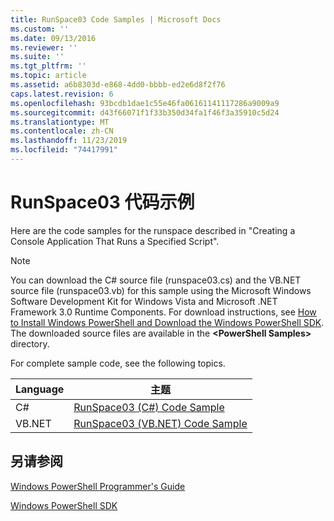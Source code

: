 ```yaml
---
title: RunSpace03 Code Samples | Microsoft Docs
ms.custom: ''
ms.date: 09/13/2016
ms.reviewer: ''
ms.suite: ''
ms.tgt_pltfrm: ''
ms.topic: article
ms.assetid: a6b8303d-e868-4dd0-bbbb-ed2e6d8f2f76
caps.latest.revision: 6
ms.openlocfilehash: 93bcdb1dae1c55e46fa06161141117286a9009a9
ms.sourcegitcommit: d43f66071f1f33b350d34fa1f46f3a35910c5d24
ms.translationtype: MT
ms.contentlocale: zh-CN
ms.lasthandoff: 11/23/2019
ms.locfileid: "74417991"
---
```

# <a name="runspace03-code-samples"></a>RunSpace03 代码示例

Here are the code samples for the runspace described in "Creating a Console Application That Runs a Specified Script".

> [!NOTE]
> You can download the C# source file (runspace03.cs) and the VB.NET source file (runspace03.vb) for this sample using the Microsoft Windows Software Development Kit for Windows Vista and Microsoft .NET Framework 3.0 Runtime Components. For download instructions, see [How to Install Windows PowerShell and Download the Windows PowerShell SDK](/powershell/scripting/developer/installing-the-windows-powershell-sdk).
> The downloaded source files are available in the **\<PowerShell Samples>** directory.

For complete sample code, see the following topics.

| Language |                                 主题                                 |
| -------- | --------------------------------------------------------------------- |
| C#       | [RunSpace03 (C#) Code Sample](./runspace03-csharp-code-sample.md)     |
| VB.NET   | [RunSpace03 (VB.NET) Code Sample](./runspace03-vb-net-code-sample.md) |

## <a name="see-also"></a>另请参阅

[Windows PowerShell Programmer's Guide](./windows-powershell-programmer-s-guide.md)

[Windows PowerShell SDK](../windows-powershell-reference.md)
